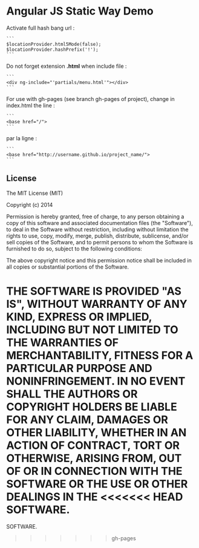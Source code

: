 Angular JS Static Way Demo
===

Activate full hash bang url :

    ```
    $locationProvider.html5Mode(false);
    $locationProvider.hashPrefix('!');
    ```

Do not forget extension **.html** when include file :

    ```
    <div ng-include="'partials/menu.html'"></div>
    ```

For use with gh-pages (see branch gh-pages of project), change in index.html the line :

    ```
    <base href="/">
    ```
    
par la ligne : 

    ```
    <base href="http://username.github.io/project_name/">
    ```

License
---
The MIT License (MIT)

Copyright (c) 2014

Permission is hereby granted, free of charge, to any person obtaining a copy
of this software and associated documentation files (the "Software"), to deal
in the Software without restriction, including without limitation the rights
to use, copy, modify, merge, publish, distribute, sublicense, and/or sell
copies of the Software, and to permit persons to whom the Software is
furnished to do so, subject to the following conditions:

The above copyright notice and this permission notice shall be included in all
copies or substantial portions of the Software.

THE SOFTWARE IS PROVIDED "AS IS", WITHOUT WARRANTY OF ANY KIND, EXPRESS OR
IMPLIED, INCLUDING BUT NOT LIMITED TO THE WARRANTIES OF MERCHANTABILITY,
FITNESS FOR A PARTICULAR PURPOSE AND NONINFRINGEMENT. IN NO EVENT SHALL THE
AUTHORS OR COPYRIGHT HOLDERS BE LIABLE FOR ANY CLAIM, DAMAGES OR OTHER
LIABILITY, WHETHER IN AN ACTION OF CONTRACT, TORT OR OTHERWISE, ARISING FROM,
OUT OF OR IN CONNECTION WITH THE SOFTWARE OR THE USE OR OTHER DEALINGS IN THE
<<<<<<< HEAD
SOFTWARE.
=======
SOFTWARE.
>>>>>>> gh-pages
